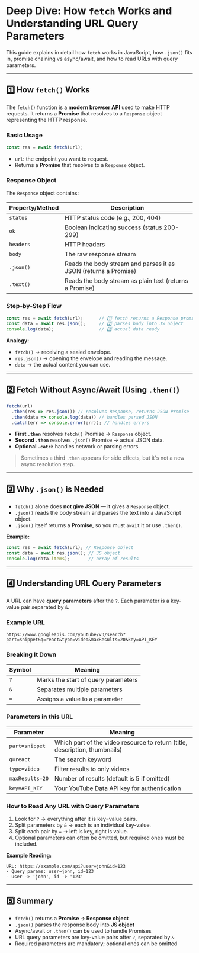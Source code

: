
# Deep Dive: How `fetch` Works and Understanding URL Query Parameters

This guide explains in detail how `fetch` works in JavaScript, how `.json()` fits in, promise chaining vs async/await, and how to read URLs with query parameters.

---

## 1️⃣ How `fetch()` Works

The `fetch()` function is a **modern browser API** used to make HTTP requests. It returns a **Promise** that resolves to a `Response` object representing the HTTP response.

### Basic Usage

```js
const res = await fetch(url);
````

* `url`: the endpoint you want to request.
* Returns a **Promise** that resolves to a `Response` object.

### Response Object

The `Response` object contains:

| Property/Method | Description                                                     |
| --------------- | --------------------------------------------------------------- |
| `status`        | HTTP status code (e.g., 200, 404)                               |
| `ok`            | Boolean indicating success (status 200-299)                     |
| `headers`       | HTTP headers                                                    |
| `body`          | The raw response stream                                         |
| `.json()`       | Reads the body stream and parses it as JSON (returns a Promise) |
| `.text()`       | Reads the body stream as plain text (returns a Promise)         |

### Step-by-Step Flow

```js
const res = await fetch(url);      // 1️⃣ fetch returns a Response promise
const data = await res.json();     // 2️⃣ parses body into JS object
console.log(data);                 // 3️⃣ actual data ready
```

**Analogy:**

* `fetch()` → receiving a sealed envelope.
* `res.json()` → opening the envelope and reading the message.
* `data` → the actual content you can use.

---

## 2️⃣ Fetch Without Async/Await (Using `.then()`)

```js
fetch(url)
  .then(res => res.json()) // resolves Response, returns JSON Promise
  .then(data => console.log(data)) // handles parsed JSON
  .catch(err => console.error(err)); // handles errors
```

* **First `.then`** resolves `fetch()` Promise → `Response` object.
* **Second `.then`** resolves `.json()` Promise → actual JSON data.
* **Optional `.catch`** handles network or parsing errors.

> Sometimes a third `.then` appears for side effects, but it's not a new async resolution step.

---

## 3️⃣ Why `.json()` is Needed

* `fetch()` alone does **not give JSON** — it gives a `Response` object.
* `.json()` reads the body stream and parses the text into a JavaScript object.
* `.json()` itself returns a **Promise**, so you must `await` it or use `.then()`.

**Example:**

```js
const res = await fetch(url); // Response object
const data = await res.json(); // JS object
console.log(data.items);       // array of results
```

---

## 4️⃣ Understanding URL Query Parameters

A URL can have **query parameters** after the `?`. Each parameter is a key-value pair separated by `&`.

### Example URL

```text
https://www.googleapis.com/youtube/v3/search?part=snippet&q=react&type=video&maxResults=20&key=API_KEY
```

### Breaking It Down

| Symbol | Meaning                             |
| ------ | ----------------------------------- |
| `?`    | Marks the start of query parameters |
| `&`    | Separates multiple parameters       |
| `=`    | Assigns a value to a parameter      |

### Parameters in this URL

| Parameter       | Meaning                                                                     |
| --------------- | --------------------------------------------------------------------------- |
| `part=snippet`  | Which part of the video resource to return (title, description, thumbnails) |
| `q=react`       | The search keyword                                                          |
| `type=video`    | Filter results to only videos                                               |
| `maxResults=20` | Number of results (default is 5 if omitted)                                 |
| `key=API_KEY`   | Your YouTube Data API key for authentication                                |

### How to Read Any URL with Query Parameters

1. Look for `?` → everything after it is key=value pairs.
2. Split parameters by `&` → each is an individual key-value.
3. Split each pair by `=` → left is key, right is value.
4. Optional parameters can often be omitted, but required ones must be included.

**Example Reading:**

```text
URL: https://example.com/api?user=john&id=123
- Query params: user=john, id=123
- user -> 'john', id -> '123'
```

---

## 5️⃣ Summary

* `fetch()` returns a **Promise → Response object**
* `.json()` parses the response body into **JS object**
* Async/await or `.then()` can be used to handle Promises
* URL query parameters are key-value pairs after `?`, separated by `&`
* Required parameters are mandatory; optional ones can be omitted

```
```
